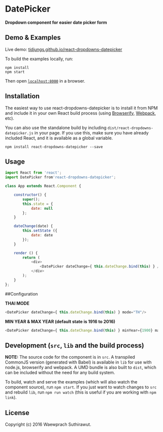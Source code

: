 # DatePicker

__Dropdown component for easier date picker form__


## Demo & Examples

Live demo: [tidjungs.github.io/react-dropdowns-datepicker](http://tidjungs.github.io/react-dropdowns-datepicker/)

To build the examples locally, run:

```
npm install
npm start
```

Then open [`localhost:8000`](http://localhost:8000) in a browser.


## Installation

The easiest way to use react-dropdowns-datepicker is to install it from NPM and include it in your own React build process (using [Browserify](http://browserify.org), [Webpack](http://webpack.github.io/), etc).

You can also use the standalone build by including `dist/react-dropdowns-datepicker.js` in your page. If you use this, make sure you have already included React, and it is available as a global variable.

```
npm install react-dropdowns-datepicker --save
```


## Usage

```js
import React from 'react';
import DatePicker from'react-dropdowns-datepicker';

class App extends React.Component {

	constructor() {
		super();
		this.state = {
			date: null
		};
	}

	dateChange(date) {
		this.setState ({
			date: date
		});
	}

	render () {
		return (
			<div>
				<DatePicker dateChange={ this.dateChange.bind(this) } />
			</div>
		);
	}
};
```

##Configuration


__THAI MODE__
```js
<DatePicker dateChange={ this.dateChange.bind(this) } mode="TH"/>
```


__MIN YEAR & MAX YEAR (default state is 1916 to 2016)__
```js
<DatePicker dateChange={ this.dateChange.bind(this) } minYear={1900} maxYear={2020} />
```

## Development (`src`, `lib` and the build process)

**NOTE:** The source code for the component is in `src`. A transpiled CommonJS version (generated with Babel) is available in `lib` for use with node.js, browserify and webpack. A UMD bundle is also built to `dist`, which can be included without the need for any build system.

To build, watch and serve the examples (which will also watch the component source), run `npm start`. If you just want to watch changes to `src` and rebuild `lib`, run `npm run watch` (this is useful if you are working with `npm link`).

## License

Copyright (c) 2016 Waewprach Suthirawut.

